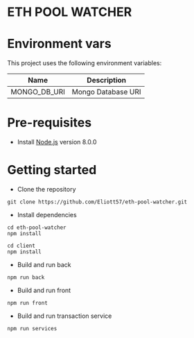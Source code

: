 # ETH POOL WATCHER

# Environment vars
This project uses the following environment variables:

| Name                          | Description                        
| ----------------------------- | ---------------------------------
|MONGO_DB_URI           | Mongo Database URI          


# Pre-requisites
- Install [Node.js](https://nodejs.org/en/) version 8.0.0


# Getting started
- Clone the repository
```
git clone https://github.com/Eliott57/eth-pool-watcher.git
```
- Install dependencies
```
cd eth-pool-watcher
npm install

cd client
npm install
```
- Build and run back
```
npm run back
```

- Build and run front
```
npm run front
```

- Build and run transaction service
```
npm run services
```
